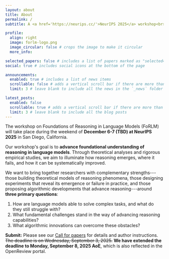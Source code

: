 ```yaml
---
layout: about
title: About
permalink: /
subtitle: A <a href='https://neurips.cc/'>NeurIPS 2025</a> workshop<br> December 6th or 7th, 2025 in San Diego, California

profile:
  align: right
  image: forlm-logo.png
  image_circular: false # crops the image to make it circular
  more_info:

selected_papers: false # includes a list of papers marked as "selected={true}"
social: true # includes social icons at the bottom of the page

announcements:
  enabled: true # includes a list of news items
  scrollable: false # adds a vertical scroll bar if there are more than 3 news items
  limit: 3 # leave blank to include all the news in the `_news` folder

latest_posts:
  enabled: false
  scrollable: true # adds a vertical scroll bar if there are more than 3 new posts items
  limit: 3 # leave blank to include all the blog posts
---
```


The workshop on Foundations of Reasoning in Language Models (FoRLM) will take place during the weekend of <span style="color: var(--global-theme-color);"><strong>December 6-7 (TBD) at NeurIPS 2025</strong></span> in San Diego, California.

Our workshop's goal is to <span style="color: var(--global-theme-color);"><strong>advance foundational understanding of reasoning in language models</strong></span>.
Through theoretical analyses and rigorous empirical studies, we aim to illuminate how reasoning emerges, where it fails, and how it can be systematically improved. 
<!-- Our workshop's goal is to <span style="color: var(--global-theme-color);"><strong>advance foundational understanding, principled innovations, and rigorous scientific evaluations for reasoning in language models</strong></span>.
These advancements are built upon theoretical analyses and controlled empirical studies that illuminate how reasoning emerges, where it fails, and how it can be systematically improved. -->

We want to bring together researchers with complementary strengths---those building theoretical models of reasoning phenomena, those designing experiments that reveal its emergence or failure in practice, and those proposing algorithmic developments that advance reasoning---around <span style="color: var(--global-theme-color);"><strong>three primary questions</strong></span>:

1.  How are language models able to solve complex tasks, and what do they still struggle with?
2.  What fundamental challenges stand in the way of advancing reasoning capabilities?
3.  What algorithmic innovations can overcome these obstacles?

**Submit:**
Please see our <a href="https://reasoning-workshop.github.io/cfp/">Call for papers</a> for details and author instructions. ~~The deadline is on Wednesday, September 3, 2025.~~
<strong>We have extended the deadline to Monday, September 8, 2025 AoE</strong>, which is also reflected in the OpenReview portal.
<!-- We are inviting paper submissions to a single, non-archival track, with <span style="color: #ac0da2;">*deadline Wednesday, September 3, 2025*</span>. See <a href="https://reasoning-workshop.github.io/cfp/">Call for papers</a> for details. -->

<!-- <img src="/assets/img/speakers.png" alt="Full width" style="width:100%; height:auto; display:block; margin: 2em 0;"> -->

